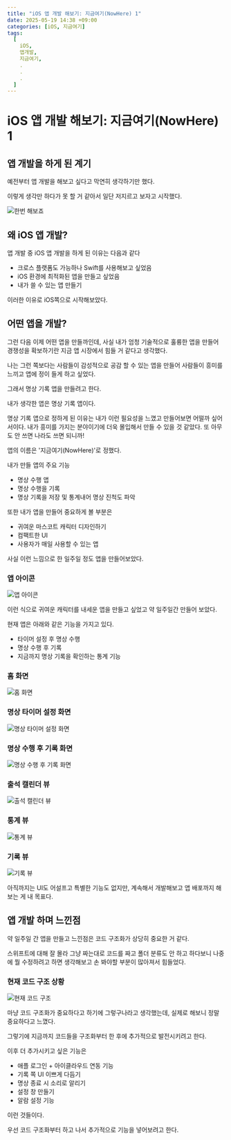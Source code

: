 ```yaml
---
title: "iOS 앱 개발 해보기: 지금여기(NowHere) 1"
date: 2025-05-19 14:38 +09:00
categories: [iOS, 지금여기]
tags:
  [
    iOS,
    앱개발,
    지금여기,
    .
    .
    .
  ]
---
```


# iOS 앱 개발 해보기: 지금여기(NowHere) 1

## 앱 개발을 하게 된 계기

예전부터 앱 개발을 해보고 싶다고 막연히 생각하기만 했다.

이렇게 생각만 하다가 못 할 거 같아서 일단 저지르고 보자고 시작했다.

![한번 해보죠](/assets/post_image/iOS_NowHere_1/Lets_Try.jpeg)


## 왜 iOS 앱 개발?

앱 개발 중 iOS 앱 개발을 하게 된 이유는 다음과 같다

- 크로스 플랫폼도 가능하나 Swift를 사용해보고 싶었음
- iOS 환경에 최적화된 앱을 만들고 싶었음
- 내가 쓸 수 있는 앱 만들기

이러한 이유로 iOS쪽으로 시작해보았다.

## 어떤 앱을 개발?

그런 다음 이제 어떤 앱을 만들까인데, 사실 내가 엄청 기술적으로 훌륭한 앱을 만들어 경쟁성을 확보하기란 지금 앱 시장에서 힘들 거 같다고 생각했다.

나는 그런 쪽보다는 사람들이 감성적으로 공감 할 수 있는 앱을 만들어 사람들이 흥미를 느끼고 앱에 정이 들게 하고 싶었다.

그래서 명상 기록 앱을 만들려고 한다.

내가 생각한 앱은 명상 기록 앱이다.

명상 기록 앱으로 정하게 된 이유는 내가 이런 필요성을 느꼈고 만들어보면 어떨까 싶어서이다. 내가 흥미를 가지는 분야이기에 더욱 몰입해서 만들 수 있을 것 같았다. 또 아무도 안 쓰면 나라도 쓰면 되니까!

앱의 이름은 '지금여기(NowHere)'로 정했다.

내가 만들 앱의 주요 기능

- 명상 수행 앱
- 명상 수행을 기록
- 명상 기록을 저장 및 통계내어 명상 진척도 파악 

또한 내가 앱을 만들어 중요하게 볼 부분은

- 귀여운 마스코트 캐릭터 디자인하기
- 컴팩트한 UI
- 사용자가 매일 사용할 수 있는 앱

사실 이런 느낌으로 한 일주일 정도 앱을 만들어보았다.

### 앱 아이콘

![앱 아이콘](/assets/post_images/iOS_NowHere_1/App_Icon.png)

이런 식으로 귀여운 캐릭터를 내세운 앱을 만들고 싶었고 약 일주일간 만들어 보았다.

현재 앱은 아래와 같은 기능을 가지고 있다.

- 타이머 설정 후 명상 수행
- 명상 수행 후 기록
- 지금까지 명상 기록을 확인하는 통계 기능

### 홈 화면

![홈 화면](/assets/post_images/iOS_NowHere_1/Home_View.png)

### 명상 타이머 설정 화면

![명상 타이머 설정 화면](/assets/post_image/iOS_NowHere_1/Timer_View.png)

### 명상 수행 후 기록 화면

![명상 수행 후 기록 화면](/assets/post_images/iOS_NowHere_1/Record_View.png)

### 출석 캘린더 뷰

![출석 캘린더 뷰](/assets/post_images/iOS_NowHere_1/Calendar_View.png)

### 통계 뷰

![통계 뷰](/assets/post_images/iOS_NowHere_1/Statistic_View.png)

### 기록 뷰

![기록 뷰](/assets/post_images/iOS_NowHere_1/History_View.png)

아직까지는 UI도 어설프고 특별한 기능도 없지만, 계속해서 개발해보고 앱 배포까지 해보는 게 내 목표다.

## 앱 개발 하며 느낀점

약 일주일 간 앱을 만들고 느낀점은 코드 구조화가 상당히 중요한 거 같다.

스위프트에 대해 잘 몰라 그냥 짜는대로 코드를 짜고 폴더 분류도 안 하고 하다보니 나중에 뭘 수정하려고 하면 생각해보고 손 봐야할 부분이 많아져서 힘들었다.

### 현재 코드 구조 상황

![현재 코드 구조](/assets/post_images/iOS_NowHere_1/Code_Structure.png)

마냥 코드 구조화가 중요하다고 하기에 그렇구나라고 생각했는데, 실제로 해보니 정말 중요하다고 느꼈다.

그렇기에 지금까지 코드들을 구조화부터 한 후에 추가적으로 발전시키려고 한다.

이후 더 추가시키고 싶은 기능은

- 애플 로그인 + 아이클라우드 연동 기능 
- 기록 쪽 UI 이쁘게 다듬기
- 명상 종료 시 소리로 알리기
- 설정 창 만들기
- 알람 설정 기능

이런 것들이다.

우선 코드 구조화부터 하고 나서 추가적으로 기능을 넣어보려고 한다.